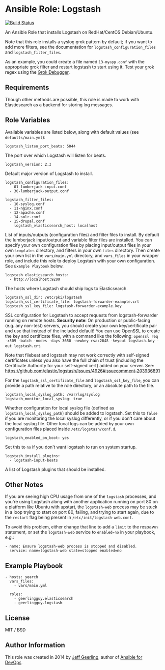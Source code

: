 # Ansible Role: Logstash

[![Build Status](https://travis-ci.org/geerlingguy/ansible-role-logstash.svg?branch=master)](https://travis-ci.org/geerlingguy/ansible-role-logstash)

An Ansible Role that installs Logstash on RedHat/CentOS Debian/Ubuntu.

Note that this role installs a syslog grok pattern by default; if you want to
add more filters, see the documentation for `logstash_configuration_files` and
`logstash_filter_files`.

As an example, you could create a file named `13-myapp.conf` with the
appropriate grok filter and restart logstash to start using it. Test your grok
regex using the [Grok Debugger](http://grokdebug.herokuapp.com/).

## Requirements

Though other methods are possible, this role is made to work with Elasticsearch
as a backend for storing log messages.

## Role Variables

Available variables are listed below, along with default values (see
`defaults/main.yml`):

    logstash_listen_port_beats: 5044

The port over which Logstash will listen for beats.

    logstash_version: 2.3

Default major version of Logstash to install.

    logstash_configuration_files:
      - 01-lumberjack-input.conf
      - 30-lumberjack-output.conf

    logstash_filter_files:
      - 10-syslog.conf
      - 11-nginx.conf
      - 12-apache.conf
      - 14-solr.conf
      - 15-drupal.conf
        logstash_elasticsearch_host: localhost

List of inputs/outputs (configuration files) and filter files to install. By
default the lumberjack input/output and variable filter files are installed.
You can specify your own configuration files by placing input/output files in
your own `templates` directory, and filters in your own `files` directory. Then
create your own list in the `vars/main.yml` directory, and `vars_files` in
your wrapper role, and include this role to deploy Logstash with your own
configuration. See `Example Playbook` below.

    logstash_elasticsearch_hosts:
      - http://localhost:9200

The hosts where Logstash should ship logs to Elasticsearch.

    logstash_ssl_dir: /etc/pki/logstash
    logstash_ssl_certificate_file: logstash-forwarder-example.crt
    logstash_ssl_key_file: logstash-forwarder-example.key

SSL configuration for Logstash to accept requests from logstash-forwarder
running on remote hosts. **Security note**: On production or public-facing
(e.g. any non-test) servers, you should create your own key/certificate pair
and use that instead of the included default! You can use OpenSSL to create the
key and certificate files, with a command like the following: 
`openssl req -x509 -batch -nodes -days 3650 -newkey rsa:2048 -keyout logstash.key -out logstash.crt`.

Note that filebeat and logstash may not work correctly with self-signed certificates
unless you also have the full chain of trust
(including the Certificate Authority for your self-signed cert) added on your server.
See: https://github.com/elastic/logstash/issues/4926#issuecomment-203936891

For the `logstash_ssl_certificate_file` and `logstash_ssl_key_file`, you can
provide a path relative to the role directory, or an absolute path to the file.

    logstash_local_syslog_path: /var/log/syslog
    logstash_monitor_local_syslog: true

Whether configuration for local syslog file (defined as
`logstash_local_syslog_path`) should be added to logstash. Set this to `false`
if you are monitoring the local syslog differently, or if you don't care about
the local syslog file. Other local logs can be added by your own configuration
files placed inside `/etc/logstash/conf.d`.

    logstash_enabled_on_boot: yes

Set this to `no` if you don't want logstash to run on system startup.

    logstash_install_plugins:
      - logstash-input-beats

A list of Logstash plugins that should be installed.

## Other Notes

If you are seeing high CPU usage from one of the `logstash` processes, and
you're using Logstash along with another application running on port 80 on a
platform like Ubuntu with upstart, the `logstash-web` process may be stuck in a
loop trying to start on port 80, failing, and trying to start again, due to the
`restart` flag being present in `/etc/init/logstash-web.conf`.

To avoid this problem, either change that line to add a `limit` to the respawn
statement, or set the `logstash-web` service to `enabled=no` in your playbook,
e.g.:

    - name: Ensure logstash-web process is stopped and disabled.
      service: name=logstash-web state=stopped enabled=no

## Example Playbook

    - hosts: search
      vars_files:
        - vars/main.yml

      roles:
        - geerlingguy.elasticsearch
        - geerlingguy.logstash

## License

MIT / BSD

## Author Information

This role was created in 2014 by [Jeff Geerling](http://jeffgeerling.com/),
author of [Ansible for DevOps](http://ansiblefordevops.com/).
